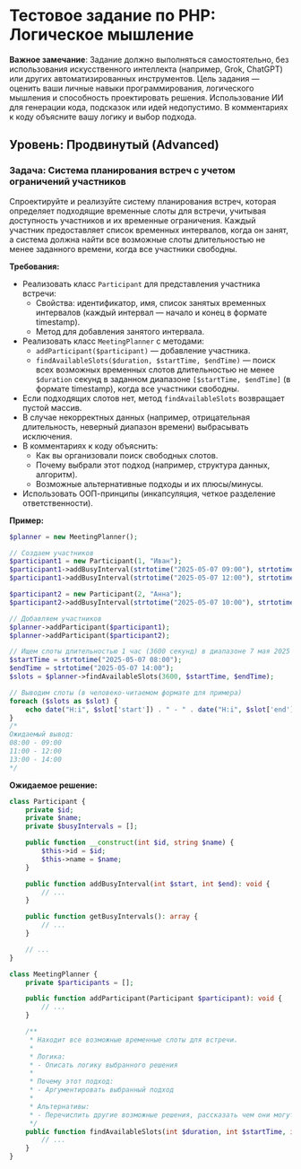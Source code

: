 # Тестовое задание по PHP: Логическое мышление

**Важное замечание**: Задание должно выполняться самостоятельно, без использования искусственного интеллекта (например,
Grok, ChatGPT) или других автоматизированных инструментов. Цель задания — оценить ваши личные навыки программирования,
логического мышления и способность проектировать решения. Использование ИИ для генерации кода, подсказок или идей
недопустимо. В комментариях к коду объясните вашу логику и выбор подхода.

## Уровень: Продвинутый (Advanced)

### Задача: Система планирования встреч с учетом ограничений участников

Спроектируйте и реализуйте систему планирования встреч, которая определяет подходящие временные слоты для встречи,
учитывая доступность участников и их временные ограничения. Каждый участник предоставляет список временных интервалов,
когда он занят, а система должна найти все возможные слоты длительностью не менее заданного времени, когда все участники
свободны.

**Требования:**

- Реализовать класс `Participant` для представления участника встречи:
    - Свойства: идентификатор, имя, список занятых временных интервалов (каждый интервал — начало и конец в формате
      timestamp).
    - Метод для добавления занятого интервала.
- Реализовать класс `MeetingPlanner` с методами:
    - `addParticipant($participant)` — добавление участника.
    - `findAvailableSlots($duration, $startTime, $endTime)` — поиск всех возможных временных слотов длительностью не
      менее `$duration` секунд в заданном диапазоне `[$startTime, $endTime]` (в формате timestamp), когда все участники
      свободны.
- Если подходящих слотов нет, метод `findAvailableSlots` возвращает пустой массив.
- В случае некорректных данных (например, отрицательная длительность, неверный диапазон времени) выбрасывать исключения.
- В комментариях к коду объяснить:
    - Как вы организовали поиск свободных слотов.
    - Почему выбрали этот подход (например, структура данных, алгоритм).
    - Возможные альтернативные подходы и их плюсы/минусы.
- Использовать ООП-принципы (инкапсуляция, четкое разделение ответственности).

**Пример:**

```php
$planner = new MeetingPlanner();

// Создаем участников
$participant1 = new Participant(1, "Иван");
$participant1->addBusyInterval(strtotime("2025-05-07 09:00"), strtotime("2025-05-07 10:00"));
$participant1->addBusyInterval(strtotime("2025-05-07 12:00"), strtotime("2025-05-07 13:00"));

$participant2 = new Participant(2, "Анна");
$participant2->addBusyInterval(strtotime("2025-05-07 10:00"), strtotime("2025-05-07 11:00"));

// Добавляем участников
$planner->addParticipant($participant1);
$planner->addParticipant($participant2);

// Ищем слоты длительностью 1 час (3600 секунд) в диапазоне 7 мая 2025 с 08:00 до 14:00
$startTime = strtotime("2025-05-07 08:00");
$endTime = strtotime("2025-05-07 14:00");
$slots = $planner->findAvailableSlots(3600, $startTime, $endTime);

// Выводим слоты (в человеко-читаемом формате для примера)
foreach ($slots as $slot) {
    echo date("H:i", $slot['start']) . " - " . date("H:i", $slot['end']) . "\n";
}
/*
Ожидаемый вывод:
08:00 - 09:00
11:00 - 12:00
13:00 - 14:00
*/
```

**Ожидаемое решение:**

```php
class Participant {
    private $id;
    private $name;
    private $busyIntervals = [];

    public function __construct(int $id, string $name) {
        $this->id = $id;
        $this->name = $name;
    }

    public function addBusyInterval(int $start, int $end): void {
        // ...
    }

    public function getBusyIntervals(): array {
        // ...
    }

    // ...
}

class MeetingPlanner {
    private $participants = [];

    public function addParticipant(Participant $participant): void {
        // ...
    }

    /**
     * Находит все возможные временные слоты для встречи.
     *
     * Логика:
     * - Описать логику выбранного решения
     *
     * Почему этот подход:
     * - Аргументировать выбранный подход
     *
     * Альтернативы:
     * - Перечислить другие возможные решения, рассказать чем они могут быть лучше
     */
    public function findAvailableSlots(int $duration, int $startTime, int $endTime): array {
        // ...
    }
}
```
